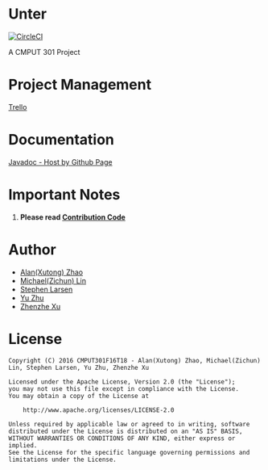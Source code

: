 # Unter
[![CircleCI](https://circleci.com/gh/CMPUT301F16T18/Unter.svg?style=svg)](https://circleci.com/gh/CMPUT301F16T18/Unter)

A CMPUT 301 Project

# Project Management
[Trello](https://trello.com/b/OjZMEk7F/cmput301)

# Documentation
[Javadoc - Host by Github Page](https://cmput301f16t18.github.io/Unter/)

# Important Notes
1. **Please read [Contribution Code](https://github.com/CMPUT301F16T18/Unter/wiki/Contribution-Code)**

# Author
* [Alan(Xutong) Zhao](https://github.com/TongTongX)
* [Michael(Zichun) Lin](https://github.com/ExiaSR)
* [Stephen Larsen](https://github.com/sdlarsen1)
* [Yu Zhu](https://github.com/Vicissitude47)
* [Zhenzhe Xu](https://github.com/ZEKEOO)

# License
```
Copyright (C) 2016 CMPUT301F16T18 - Alan(Xutong) Zhao, Michael(Zichun) Lin, Stephen Larsen, Yu Zhu, Zhenzhe Xu

Licensed under the Apache License, Version 2.0 (the "License");
you may not use this file except in compliance with the License.
You may obtain a copy of the License at

    http://www.apache.org/licenses/LICENSE-2.0

Unless required by applicable law or agreed to in writing, software
distributed under the License is distributed on an "AS IS" BASIS,
WITHOUT WARRANTIES OR CONDITIONS OF ANY KIND, either express or implied.
See the License for the specific language governing permissions and
limitations under the License.
```
